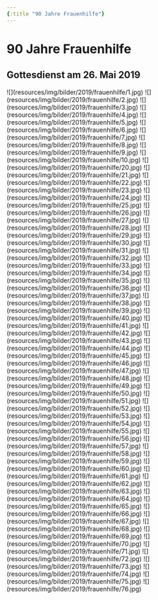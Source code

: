 ```yaml
---
{:title "90 Jahre Frauenhilfe"}
---
```


# 90 Jahre Frauenhilfe
## Gottesdienst am 26. Mai 2019


<div class="gallery gallery-4">
![](resources/img/bilder/2019/frauenhilfe/1.jpg)
![](resources/img/bilder/2019/frauenhilfe/2.jpg)
![](resources/img/bilder/2019/frauenhilfe/3.jpg)
![](resources/img/bilder/2019/frauenhilfe/4.jpg)
![](resources/img/bilder/2019/frauenhilfe/5.jpg)
![](resources/img/bilder/2019/frauenhilfe/6.jpg)
![](resources/img/bilder/2019/frauenhilfe/7.jpg)
![](resources/img/bilder/2019/frauenhilfe/8.jpg)
![](resources/img/bilder/2019/frauenhilfe/9.jpg)
![](resources/img/bilder/2019/frauenhilfe/10.jpg)
![](resources/img/bilder/2019/frauenhilfe/20.jpg)
![](resources/img/bilder/2019/frauenhilfe/21.jpg)
![](resources/img/bilder/2019/frauenhilfe/22.jpg)
![](resources/img/bilder/2019/frauenhilfe/23.jpg)
![](resources/img/bilder/2019/frauenhilfe/24.jpg)
![](resources/img/bilder/2019/frauenhilfe/25.jpg)
![](resources/img/bilder/2019/frauenhilfe/26.jpg)
![](resources/img/bilder/2019/frauenhilfe/27.jpg)
![](resources/img/bilder/2019/frauenhilfe/28.jpg)
![](resources/img/bilder/2019/frauenhilfe/29.jpg)
![](resources/img/bilder/2019/frauenhilfe/30.jpg)
![](resources/img/bilder/2019/frauenhilfe/31.jpg)
![](resources/img/bilder/2019/frauenhilfe/32.jpg)
![](resources/img/bilder/2019/frauenhilfe/33.jpg)
![](resources/img/bilder/2019/frauenhilfe/34.jpg)
![](resources/img/bilder/2019/frauenhilfe/35.jpg)
![](resources/img/bilder/2019/frauenhilfe/36.jpg)
![](resources/img/bilder/2019/frauenhilfe/37.jpg)
![](resources/img/bilder/2019/frauenhilfe/38.jpg)
![](resources/img/bilder/2019/frauenhilfe/39.jpg)
![](resources/img/bilder/2019/frauenhilfe/40.jpg)
![](resources/img/bilder/2019/frauenhilfe/41.jpg)
![](resources/img/bilder/2019/frauenhilfe/42.jpg)
![](resources/img/bilder/2019/frauenhilfe/43.jpg)
![](resources/img/bilder/2019/frauenhilfe/44.jpg)
![](resources/img/bilder/2019/frauenhilfe/45.jpg)
![](resources/img/bilder/2019/frauenhilfe/46.jpg)
![](resources/img/bilder/2019/frauenhilfe/47.jpg)
![](resources/img/bilder/2019/frauenhilfe/48.jpg)
![](resources/img/bilder/2019/frauenhilfe/49.jpg)
![](resources/img/bilder/2019/frauenhilfe/50.jpg)
![](resources/img/bilder/2019/frauenhilfe/51.jpg)
![](resources/img/bilder/2019/frauenhilfe/52.jpg)
![](resources/img/bilder/2019/frauenhilfe/53.jpg)
![](resources/img/bilder/2019/frauenhilfe/54.jpg)
![](resources/img/bilder/2019/frauenhilfe/55.jpg)
![](resources/img/bilder/2019/frauenhilfe/56.jpg)
![](resources/img/bilder/2019/frauenhilfe/57.jpg)
![](resources/img/bilder/2019/frauenhilfe/58.jpg)
![](resources/img/bilder/2019/frauenhilfe/59.jpg)
![](resources/img/bilder/2019/frauenhilfe/60.jpg)
![](resources/img/bilder/2019/frauenhilfe/61.jpg)
![](resources/img/bilder/2019/frauenhilfe/62.jpg)
![](resources/img/bilder/2019/frauenhilfe/63.jpg)
![](resources/img/bilder/2019/frauenhilfe/64.jpg)
![](resources/img/bilder/2019/frauenhilfe/65.jpg)
![](resources/img/bilder/2019/frauenhilfe/66.jpg)
![](resources/img/bilder/2019/frauenhilfe/67.jpg)
![](resources/img/bilder/2019/frauenhilfe/68.jpg)
![](resources/img/bilder/2019/frauenhilfe/69.jpg)
![](resources/img/bilder/2019/frauenhilfe/70.jpg)
![](resources/img/bilder/2019/frauenhilfe/71.jpg)
![](resources/img/bilder/2019/frauenhilfe/72.jpg)
![](resources/img/bilder/2019/frauenhilfe/73.jpg)
![](resources/img/bilder/2019/frauenhilfe/74.jpg)
![](resources/img/bilder/2019/frauenhilfe/75.jpg)
![](resources/img/bilder/2019/frauenhilfe/76.jpg)
</div>

